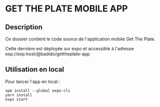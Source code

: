 # GET THE PLATE MOBILE APP

## Description
Ce dossier contient le code source de l'application mobile Get The Plate.

Cette dernière est déployée sur expo et accessible à l'adresse exp://exp.host/@badido/gettheplate-app

## Utilisation en local
Pour lancer l'app en local :

```console
npm install --global expo-cli
yarn install
expo start
```